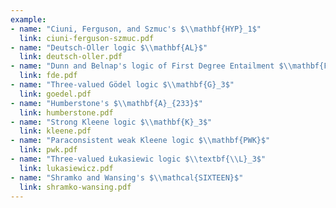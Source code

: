 ```yaml
---
example:
- name: "Ciuni, Ferguson, and Szmuc's $\\mathbf{HYP}_1$"
  link: ciuni-ferguson-szmuc.pdf
- name: "Deutsch-Oller logic $\\mathbf{AL}$"
  link: deutsch-oller.pdf
- name: "Dunn and Belnap's logic of First Degree Entailment $\\mathbf{FDE}$"
  link: fde.pdf
- name: "Three-valued Gödel logic $\\mathbf{G}_3$"
  link: goedel.pdf
- name: "Humberstone's $\\mathbf{A}_{233}$"
  link: humberstone.pdf
- name: "Strong Kleene logic $\\mathbf{K}_3$"
  link: kleene.pdf
- name: "Paraconsistent weak Kleene logic $\\mathbf{PWK}$"
  link: pwk.pdf
- name: "Three-valued Łukasiewic logic $\\textbf{\\L}_3$"
  link: lukasiewicz.pdf
- name: "Shramko and Wansing's $\\mathcal{SIXTEEN}$"
  link: shramko-wansing.pdf
---
```

